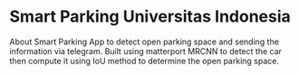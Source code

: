 # Smart Parking Universitas Indonesia
About
Smart Parking App to detect open parking space and sending the information via telegram. Built using matterport MRCNN to detect the car then compute it using IoU method to determine the open parking space.